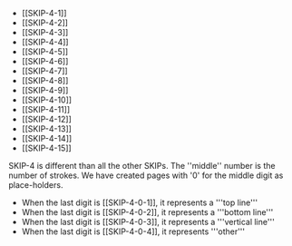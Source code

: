 - [[SKIP-4-1]]
- [[SKIP-4-2]]
- [[SKIP-4-3]]
- [[SKIP-4-4]]
- [[SKIP-4-5]]
- [[SKIP-4-6]]
- [[SKIP-4-7]]
- [[SKIP-4-8]]
- [[SKIP-4-9]]
- [[SKIP-4-10]]
- [[SKIP-4-11]]
- [[SKIP-4-12]]
- [[SKIP-4-13]]
- [[SKIP-4-14]]
- [[SKIP-4-15]]

SKIP-4 is different than all the other SKIPs.  The ''middle'' number is the number of strokes.  We have created pages with '0' for the middle digit as place-holders.

* When the last digit is [[SKIP-4-0-1]], it represents a '''top line'''
* When the last digit is [[SKIP-4-0-2]], it represents a '''bottom line'''
* When the last digit is [[SKIP-4-0-3]], it represents a '''vertical line'''
* When the last digit is [[SKIP-4-0-4]], it represents '''other'''
